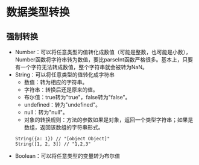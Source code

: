 # 数据类型转换

强制转换
-------------
* Number：可以将任意类型的值转化成数值（可能是整数，也可能是小数），Number函数将字符串转为数值，要比parseInt函数严格很多。基本上，只要有一个字符无法转成数值，整个字符串就会被转为NaN。
* String：可以将任意类型的值转化成字符串
  - 数值：转为相应的字符串。
  - 字符串：转换后还是原来的值。
  - 布尔值：true转为"true"，false转为"false"。
  - undefined：转为"undefined"。
  - null：转为"null"。
  - 对象的转换规则：方法的参数如果是对象，返回一个类型字符串；如果是数组，返回该数组的字符串形式。
  ```
  String({a: 1}) // "[object Object]"
  String([1, 2, 3]) // "1,2,3"
  ```
* Boolean：可以将任意类型的变量转为布尔值

